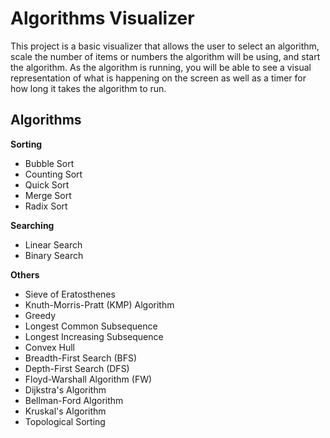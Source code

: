 # Algorithms Visualizer

This project is a basic visualizer that allows the user to select an algorithm,
scale the number of items or numbers the algorithm will be using, and start the
algorithm. As the algorithm is running, you will be able to see a visual
representation of what is happening on the screen as well as a timer for how
long it takes the algorithm to run.

## Algorithms

**Sorting**

- Bubble Sort
- Counting Sort
- Quick Sort
- Merge Sort
- Radix Sort

**Searching**

- Linear Search
- Binary Search

**Others**

- Sieve of Eratosthenes
- Knuth-Morris-Pratt (KMP) Algorithm
- Greedy
- Longest Common Subsequence
- Longest Increasing Subsequence
- Convex Hull
- Breadth-First Search (BFS)
- Depth-First Search (DFS)
- Floyd-Warshall Algorithm (FW)
- Dijkstra's Algorithm
- Bellman-Ford Algorithm
- Kruskal's Algorithm
- Topological Sorting
